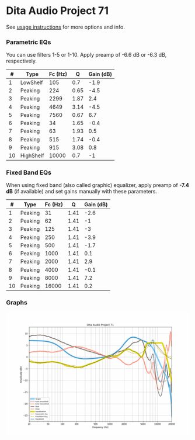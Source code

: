 # Dita Audio Project 71
See [usage instructions](https://github.com/jaakkopasanen/AutoEq#usage) for more options and info.

### Parametric EQs
You can use filters 1-5 or 1-10. Apply preamp of -6.6 dB or -6.3 dB, respectively.

|   # | Type      |   Fc (Hz) |    Q |   Gain (dB) |
|-----|-----------|-----------|------|-------------|
|   1 | LowShelf  |       105 | 0.7  |        -1.9 |
|   2 | Peaking   |       224 | 0.65 |        -4.5 |
|   3 | Peaking   |      2299 | 1.87 |         2.4 |
|   4 | Peaking   |      4649 | 3.14 |        -4.5 |
|   5 | Peaking   |      7560 | 0.67 |         6.7 |
|   6 | Peaking   |        34 | 1.65 |        -0.4 |
|   7 | Peaking   |        63 | 1.93 |         0.5 |
|   8 | Peaking   |       515 | 1.74 |        -0.4 |
|   9 | Peaking   |       915 | 3.08 |         0.8 |
|  10 | HighShelf |     10000 | 0.7  |        -1   |

### Fixed Band EQs
When using fixed band (also called graphic) equalizer, apply preamp of **-7.4 dB** (if available) and set gains manually with these parameters.

|   # | Type    |   Fc (Hz) |    Q |   Gain (dB) |
|-----|---------|-----------|------|-------------|
|   1 | Peaking |        31 | 1.41 |        -2.6 |
|   2 | Peaking |        62 | 1.41 |        -1   |
|   3 | Peaking |       125 | 1.41 |        -3   |
|   4 | Peaking |       250 | 1.41 |        -3.9 |
|   5 | Peaking |       500 | 1.41 |        -1.7 |
|   6 | Peaking |      1000 | 1.41 |         0.1 |
|   7 | Peaking |      2000 | 1.41 |         2.9 |
|   8 | Peaking |      4000 | 1.41 |        -0.1 |
|   9 | Peaking |      8000 | 1.41 |         7.2 |
|  10 | Peaking |     16000 | 1.41 |         0.2 |

### Graphs
![](./Dita%20Audio%20Project%2071.png)
